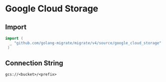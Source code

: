 # Google Cloud Storage


## Import

```go
import (
  _ "github.com/golang-migrate/migrate/v4/source/google_cloud_storage"
 )
 ```

## Connection String

`gcs://<bucket>/<prefix>`
